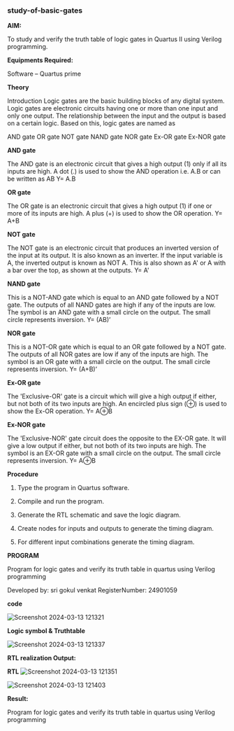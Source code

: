 ### study-of-basic-gates

**AIM:** 

To study and verify the truth table of logic gates in Quartus II using Verilog programming.

**Equipments Required:**

Software – Quartus prime 

**Theory**

Introduction Logic gates are the basic building blocks of any digital system. Logic gates are electronic circuits having one or more than one input and only one output. The relationship between the input and the output is based on a certain logic. Based on this, logic gates are named as

AND gate OR gate NOT gate NAND gate NOR gate Ex-OR gate Ex-NOR gate

**AND gate**

The AND gate is an electronic circuit that gives a high output (1) only if all its inputs are high. A dot (.) is used to show the AND operation i.e. A.B or can be written as AB
Y= A.B

**OR gate** 

The OR gate is an electronic circuit that gives a high output (1) if one or more of its inputs are high. A plus (+) is used to show the OR operation.
Y= A+B

**NOT gate**

The NOT gate is an electronic circuit that produces an inverted version of the input at its output. It is also known as an inverter. If the input variable is A, the inverted output is known as NOT A. This is also shown as A' or A with a bar over the top, as shown at the outputs.
Y= A'

**NAND gate**

This is a NOT-AND gate which is equal to an AND gate followed by a NOT gate. The outputs of all NAND gates are high if any of the inputs are low. The symbol is an AND gate with a small circle on the output. The small circle represents inversion.
Y= (AB)’

**NOR gate**

This is a NOT-OR gate which is equal to an OR gate followed by a NOT gate. The outputs of all NOR gates are low if any of the inputs are high. The symbol is an OR gate with a small circle on the output. The small circle represents inversion.
Y= (A+B)’

**Ex-OR gate**

The 'Exclusive-OR' gate is a circuit which will give a high output if either, but not both of its two inputs are high. An encircled plus sign (⊕) is used to show the Ex-OR operation.
Y= A⊕B

**Ex-NOR gate**

The 'Exclusive-NOR' gate circuit does the opposite to the EX-OR gate. It will give a low output if either, but not both of its two inputs are high. The symbol is an EX-OR gate with a small circle on the output. The small circle represents inversion.
Y= A⊕B

**Procedure** 

1.	Type the program in Quartus software.

2.	Compile and run the program.

3.	Generate the RTL schematic and save the logic diagram.

4.	Create nodes for inputs and outputs to generate the timing diagram.

5.	For different input combinations generate the timing diagram.


**PROGRAM**

Program for logic gates and verify its truth table in quartus using Verilog programming

 Developed by: sri gokul venkat 
 RegisterNumber: 24901059

 **code**
 
![Screenshot 2024-03-13 121321](https://github.com/RahulKrishna05/study-of-basic-gates/assets/162027231/c1dd4a1a-724e-4061-994e-bd1a43618fe9)


**Logic symbol & Truthtable**

![Screenshot 2024-03-13 121337](https://github.com/RahulKrishna05/study-of-basic-gates/assets/162027231/47a764bc-fb9f-4915-9bf6-fb3f2ed4b857)

**RTL realization Output:** 

**RTL**
![Screenshot 2024-03-13 121351](https://github.com/RahulKrishna05/study-of-basic-gates/assets/162027231/07b44915-f120-4ca2-89ab-d7d0bb7d133e)


![Screenshot 2024-03-13 121403](https://github.com/RahulKrishna05/study-of-basic-gates/assets/162027231/71ff82d1-3582-463b-9013-9d755420a8e6)

**Result:**

Program for logic gates and verify its truth table in quartus using Verilog programming

